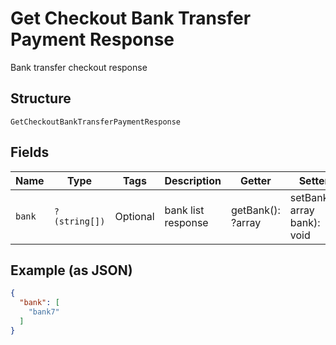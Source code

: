 
# Get Checkout Bank Transfer Payment Response

Bank transfer checkout response

## Structure

`GetCheckoutBankTransferPaymentResponse`

## Fields

| Name | Type | Tags | Description | Getter | Setter |
|  --- | --- | --- | --- | --- | --- |
| `bank` | `?(string[])` | Optional | bank list response | getBank(): ?array | setBank(?array bank): void |

## Example (as JSON)

```json
{
  "bank": [
    "bank7"
  ]
}
```

